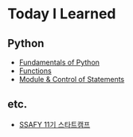 # Today I Learned


## Python
  * [Fundamentals of Python](directory/lec-python/lec-python.md)
  * [Functions](directory/lec-python/lec-python-func.md)
  * [Module & Control of Statements](directory/lec-python/lec-python-module.md)
## etc.
  * [SSAFY 11기 스타트캠프](directory/startcamp/startcamp.md)